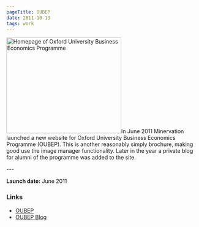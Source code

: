 ```yaml
---
pageTitle: OUBEP
date: 2011-10-13
tags: work
---
```

<p><img src="/assets/images/oubep.png" alt="Homepage of Oxford University Business Economics Programme" width="300" height="250" />In June 2011 Minervation launched a new website for Oxford University Business Economics Programme (OUBEP). This is another reasonably simply brochure, making good use the image manager functionality. Later in the year a private blog for alumni of the programme was added to the site.</p>
---

<p><strong>Launch date:</strong> June 2011</p>
<h3>Links</h3>
<ul>
<li><a href="http://www.oubep.com/">OUBEP</a></li>
<li><a href="http://blog.oubep.com/">OUBEP Blog</a></li>
</ul>